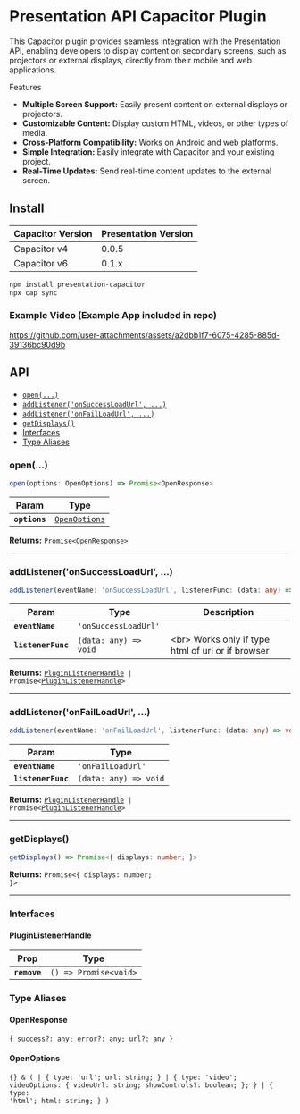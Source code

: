 # Presentation API Capacitor Plugin
This Capacitor plugin provides seamless integration with the Presentation API, enabling developers to display content on secondary screens, such as projectors or external displays, directly from their mobile and web applications.

Features
* **Multiple Screen Support:** Easily present content on external displays or projectors.
* **Customizable Content:** Display custom HTML, videos, or other types of media.
* **Cross-Platform Compatibility:** Works on Android and web platforms.
* **Simple Integration:** Easily integrate with Capacitor and your existing project.
* **Real-Time Updates:** Send real-time content updates to the external screen.

## Install

| Capacitor Version |Presentation Version|
| ------------- | ----------------------------------------------------------- |
| Capacitor v4  |  0.0.5|
| Capacitor v6  |  0.1.x|


```bash
npm install presentation-capacitor
npx cap sync
```

### Example Video (Example App included in repo)


https://github.com/user-attachments/assets/a2dbb1f7-6075-4285-885d-39136bc90d9b




## API

<docgen-index>

* [`open(...)`](#open)
* [`addListener('onSuccessLoadUrl', ...)`](#addlisteneronsuccessloadurl-)
* [`addListener('onFailLoadUrl', ...)`](#addlisteneronfailloadurl-)
* [`getDisplays()`](#getdisplays)
* [Interfaces](#interfaces)
* [Type Aliases](#type-aliases)

</docgen-index>

<docgen-api>
<!--Update the source file JSDoc comments and rerun docgen to update the docs below-->

### open(...)

```typescript
open(options: OpenOptions) => Promise<OpenResponse>
```

| Param         | Type                                                |
| ------------- | --------------------------------------------------- |
| **`options`** | <code><a href="#openoptions">OpenOptions</a></code> |

**Returns:** <code>Promise&lt;<a href="#openresponse">OpenResponse</a>&gt;</code>

--------------------


### addListener('onSuccessLoadUrl', ...)

```typescript
addListener(eventName: 'onSuccessLoadUrl', listenerFunc: (data: any) => void) => Promise<PluginListenerHandle> | PluginListenerHandle
```

| Param              | Type                                | Description                                             |
| ------------------ | ----------------------------------- | ------------------------------------------------------- |
| **`eventName`**    | <code>'onSuccessLoadUrl'</code>     |                                                         |
| **`listenerFunc`** | <code>(data: any) =&gt; void</code> | &lt;br&gt; Works only if type html of url or if browser |

**Returns:** <code><a href="#pluginlistenerhandle">PluginListenerHandle</a> | Promise&lt;<a href="#pluginlistenerhandle">PluginListenerHandle</a>&gt;</code>

--------------------


### addListener('onFailLoadUrl', ...)

```typescript
addListener(eventName: 'onFailLoadUrl', listenerFunc: (data: any) => void) => Promise<PluginListenerHandle> | PluginListenerHandle
```

| Param              | Type                                |
| ------------------ | ----------------------------------- |
| **`eventName`**    | <code>'onFailLoadUrl'</code>        |
| **`listenerFunc`** | <code>(data: any) =&gt; void</code> |

**Returns:** <code><a href="#pluginlistenerhandle">PluginListenerHandle</a> | Promise&lt;<a href="#pluginlistenerhandle">PluginListenerHandle</a>&gt;</code>

--------------------


### getDisplays()

```typescript
getDisplays() => Promise<{ displays: number; }>
```

**Returns:** <code>Promise&lt;{ displays: number; }&gt;</code>

--------------------


### Interfaces


#### PluginListenerHandle

| Prop         | Type                                      |
| ------------ | ----------------------------------------- |
| **`remove`** | <code>() =&gt; Promise&lt;void&gt;</code> |


### Type Aliases


#### OpenResponse

<code>{ success?: any; error?: any; url?: any }</code>


#### OpenOptions

<code>{} & ( | { type: 'url'; url: string; } | { type: 'video'; videoOptions: { videoUrl: string; showControls?: boolean; }; } | { type: 'html'; html: string; } )</code>

</docgen-api>
